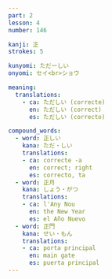 ```yaml
---
part: 2
lesson: 4
number: 146

kanji: 正
strokes: 5

kunyomi: ただーしい
onyomi: セイ<br>ショウ

meaning:
  translations:
    - ca: ただしい (correcte)
      en: ただしい (correct)
      es: ただしい (correcto)

compound_words:
  - word: 正しい
    kana: ただ・しい
    translations:
    - ca: correcte -a
      en: correct; right
      es: correcto, ta
  - word: 正月
    kana: しょう・がつ
    translations:
    - ca: l'Any Nou
      en: the New Year
      es: el Año Nuevo
  - word: 正門
    kana: せい・もん
    translations:
    - ca: porta principal
      en: main gate
      es: puerta principal
---
```

